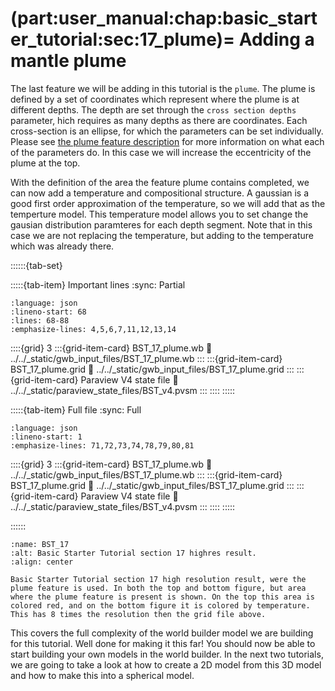 (part:user_manual:chap:basic_starter_tutorial:sec:17_plume)=
Adding a mantle plume
===============================

The last feature we will be adding in this tutorial is the `plume`. The plume is defined by a set of coordinates which represent where the plume is at different depths. The depth are set through the `cross section depths` parameter, hich requires as many depths as there are coordinates. Each cross-section is an ellipse, for which the parameters can be set individually. Please see [the plume feature description](part:user_manual:chap:parameter_documentation:sec:features:subsec:plume) for more information on what each of the parameters do. In this case we will increase the eccentricity of the plume at the top.

With the definition of the area the feature plume contains completed, we can now add a temperature and compositional structure. A gaussian is a good first order approximation of the temperature, so we will add that as the temperture model. This temperature model allows you to set change the gausian distribution paramteres for each depth segment. Note that in this case we are not replacing the temperature, but adding to the temperature which was already there.


::::::{tab-set}

:::::{tab-item} Important lines
:sync: Partial

```{literalinclude} ../../_static/gwb_input_files/BST_17_plume.wb
:language: json
:lineno-start: 68
:lines: 68-88
:emphasize-lines: 4,5,6,7,11,12,13,14
```
::::{grid} 3
:::{grid-item-card} BST_17_plume.wb
:link: ../../_static/gwb_input_files/BST_17_plume.wb
:::
:::{grid-item-card} BST_17_plume.grid
:link: ../../_static/gwb_input_files/BST_17_plume.grid
:::
:::{grid-item-card} Paraview V4 state file 
:link: ../../_static/paraview_state_files/BST_v4.pvsm
:::
::::
:::::

:::::{tab-item} Full file
:sync: Full


```{literalinclude} ../../_static/gwb_input_files/BST_17_plume.wb
:language: json
:lineno-start: 1
:emphasize-lines: 71,72,73,74,78,79,80,81
```

::::{grid} 3
:::{grid-item-card} BST_17_plume.wb
:link: ../../_static/gwb_input_files/BST_17_plume.wb
:::
:::{grid-item-card} BST_17_plume.grid
:link: ../../_static/gwb_input_files/BST_17_plume.grid
:::
:::{grid-item-card} Paraview V4 state file 
:link: ../../_static/paraview_state_files/BST_v4.pvsm
:::
::::
:::::

::::::


```{figure} ../../../../doc/sphinx/_static/images/user_manual/basic_starter_tutorial/BST_17.png
:name: BST_17
:alt: Basic Starter Tutorial section 17 highres result. 
:align: center

Basic Starter Tutorial section 17 high resolution result, were the plume feature is used. In both the top and bottom figure, but area where the plume feature is present is shown. On the top this area is colored red, and on the bottom figure it is colored by temperature. This has 8 times the resolution then the grid file above.
```


This covers the full complexity of the world builder model we are building for this tutorial. Well done for making it this far! You should now be able to start building your own models in the world builder. In the next two tutorials, we are going to take a look at how to create a 2D model from this 3D model and how to make this into a spherical model.